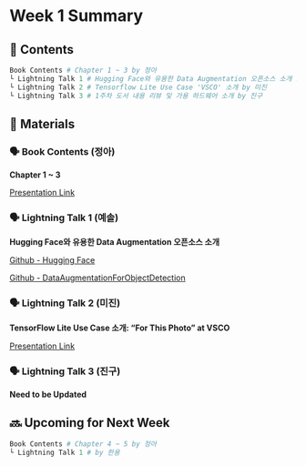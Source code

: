 # Week 1 Summary

## 💬 Contents

```python
Book Contents # Chapter 1 ~ 3 by 정아
└ Lightning Talk 1 # Hugging Face와 유용한 Data Augmentation 오픈소스 소개 by 예솔
└ Lightning Talk 2 # Tensorflow Lite Use Case 'VSCO' 소개 by 미진
└ Lightning Talk 3 # 1주차 도서 내용 리뷰 및 가용 하드웨어 소개 by 진구
```

## 📝 Materials

### 🗣 Book Contents (정아)

**Chapter 1 ~ 3**

[Presentation Link](https://github.com/TinyML-Study/TinyML-Study/blob/master/week-1/materials/tinyml-week1-book-contents-by-arie.pdf)

### 🗣 Lightning Talk 1 (예솔)

**Hugging Face와 유용한 Data Augmentation 오픈소스 소개**

[Github - Hugging Face](https://github.com/huggingface) <br/>

[Github - DataAugmentationForObjectDetection](https://github.com/Paperspace/DataAugmentationForObjectDetection)

### 🗣 Lightning Talk 2 (미진)

**TensorFlow Lite Use Case 소개: “For This Photo” at VSCO**

[Presentation Link](https://github.com/TinyML-Study/TinyML-Study/blob/master/week-1/materials/tinyml-week1-lightningtalk-by-mijin.pdf)

### 🗣 Lightning Talk 3 (진구)

**Need to be Updated**

## 🔜 Upcoming for Next Week

```python
Book Contents # Chapter 4 ~ 5 by 정아
└ Lightning Talk 1 # by 한용
```
